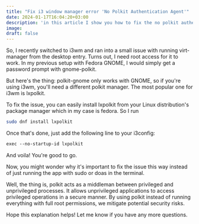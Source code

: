 ```yaml
---
title: "Fix i3 window manager error 'No Polkit Authentication Agent'"
date: 2024-01-17T16:04:20+03:00
description: 'in this article I show you how to fix the no polkit authentication agent error on linux if you are using i3 window manager | the steps may help you with another window manager'
image: 
draft: false
---
```


So, I recently switched to i3wm and ran into a small issue with running virt-manager
from the desktop entry. Turns out, I need root access for it to work. In my previous
setup with Fedora GNOME, I would simply get a password prompt with gnome-polkit.

But here's the thing: polkit-gnome only works with GNOME, so if you're using i3wm,
you'll need a different polkit manager. The most popular one for i3wm is lxpolkit. 

To fix the issue, you can easily install lxpolkit from your Linux distribution's
package manager which in my case is fedora. So I run 
```bash
sudo dnf install lxpolkit
```
Once that's done, just add the following
line to your i3config:
```i3
exec --no-startup-id lxpolkit
```

And voila! You're good to go.

Now, you might wonder why it's important to fix the issue this way instead of 
just running the app with sudo or doas in the terminal.

Well, the thing is, polkit acts as a middleman between privileged and unprivileged processes. 
It allows unprivileged applications to access privileged operations in a secure
manner. By using polkit instead of running everything with full root permissions,
we mitigate potential security risks.

Hope this explanation helps! Let me know if you have any more questions.
